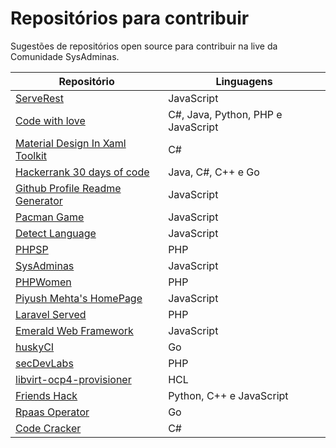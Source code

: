 # Repositórios para contribuir
Sugestões de repositórios open source para contribuir na live da Comunidade SysAdminas.

| Repositório | Linguagens |
| ------ | ------ |
| [ServeRest](https://github.com/PauloGoncalvesBH/serverest) | JavaScript |
| [Code with love](https://github.com/SanjayDevTech/Code-with-love) | C#, Java, Python, PHP e JavaScript |
| [Material Design In Xaml Toolkit](https://github.com/MaterialDesignInXAML/MaterialDesignInXamlToolkit) | C# |
| [Hackerrank 30 days of code](https://github.com/rahulsain3000/Hackerrank_30daysOFcode) | Java, C#, C++ e Go |
| [Github Profile Readme Generator](https://github.com/rahuldkjain/github-profile-readme-generator) | JavaScript |
| [Pacman Game](https://github.com/RishabhDevbanshi/Pacman-Game) | JavaScript |
| [Detect Language](https://github.com/javimuu/detect-language) | JavaScript |
| [PHPSP](https://github.com/PHPSP/phpsp.org.br)| PHP |
| [SysAdminas](https://github.com/sysadminas/sysadminas-site) | JavaScript |
| [PHPWomen](https://github.com/phpwomenbr/site) | PHP |
| [Piyush Mehta's HomePage](https://github.com/piyush97/PiyushMehta.com) | JavaScript |
| [Laravel Served](https://github.com/sinnbeck/laravel-served) | PHP |
| [Emerald Web Framework](https://github.com/stone-payments/emerald-web-framework/issues) | JavaScript |
| [huskyCI](https://github.com/globocom/huskyCI/labels/hacktoberfest) | Go |
| [secDevLabs](https://github.com/globocom/secDevLabs/labels/hacktoberfest) | PHP |
| [libvirt-ocp4-provisioner](https://github.com/kubealex/libvirt-ocp4-provisioner) | HCL |
| [Friends Hack](https://github.com/aman-raza/Friends_Hack) | Python, C++ e JavaScript |
| [Rpaas Operator](https://github.com/tsuru/rpaas-operator/issues) | Go |
| [Code Cracker](https://github.com/code-cracker/code-cracker) | C# |

